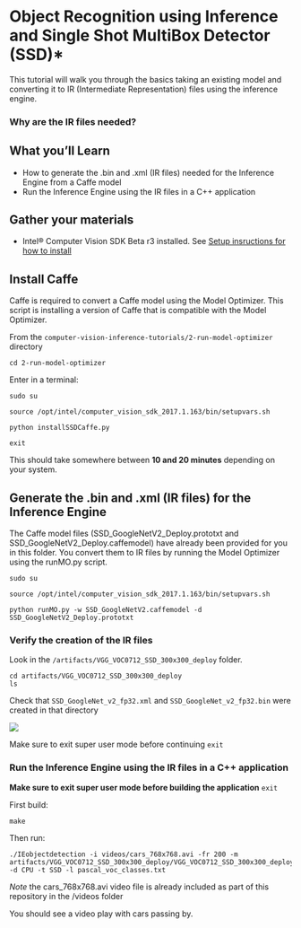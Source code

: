 # Object Recognition using Inference and Single Shot MultiBox Detector (SSD)\*

This tutorial will walk you through the basics taking an existing model and converting it to IR (Intermediate Representation) files using the inference engine.

### Why are the IR files needed?


## What you’ll Learn
  * How to generate the .bin and .xml (IR files) needed for the Inference Engine from a Caffe model
  * Run the Inference Engine using the IR files in a C++ application

## Gather your materials
* Intel® Computer Vision SDK Beta r3 installed.  See [Setup insructions for how to install](../0-setup/) 
	
## Install Caffe
Caffe is required to convert a Caffe model using the Model Optimizer. This script is installing a version of Caffe that is compatible with the Model Optimizer.

From the `computer-vision-inference-tutorials/2-run-model-optimizer` directory 
```
cd 2-run-model-optimizer
````
Enter in a terminal:
```
sudo su

source /opt/intel/computer_vision_sdk_2017.1.163/bin/setupvars.sh

python installSSDCaffe.py

exit
```
This should take somewhere between **10 and 20 minutes** depending on your system.

## Generate the .bin and .xml (IR files) for the Inference Engine
The Caffe model files (SSD_GoogleNetV2_Deploy.prototxt and SSD_GoogleNetV2_Deploy.caffemodel) have already been provided for you in this folder.  You convert them to IR files by running the Model Optimizer using the runMO.py script.
```
sudo su

source /opt/intel/computer_vision_sdk_2017.1.163/bin/setupvars.sh

python runMO.py -w SSD_GoogleNetV2.caffemodel -d SSD_GoogleNetV2_Deploy.prototxt

```
### Verify the creation of the IR files 

Look in the ```/artifacts/VGG_VOC0712_SSD_300x300_deploy``` folder.
```
cd artifacts/VGG_VOC0712_SSD_300x300_deploy
ls
```
Check that
```SSD_GoogleNet_v2_fp32.xml```
and
```SSD_GoogleNet_v2_fp32.bin```
were created in that directory

![](images/mo-output.jpg)

Make sure to exit super user mode before continuing
```exit```

### Run the Inference Engine using the IR files in a C++ application
**Make sure to exit super user mode before building the application**
```exit```

First build:
```
make
```
Then run:
```
./IEobjectdetection -i videos/cars_768x768.avi -fr 200 -m artifacts/VGG_VOC0712_SSD_300x300_deploy/VGG_VOC0712_SSD_300x300_deploy.xml -d CPU -t SSD -l pascal_voc_classes.txt
```

*Note* the cars_768x768.avi video file is already included as part of this repository in the /videos folder 

You should see a video play with cars passing by.



